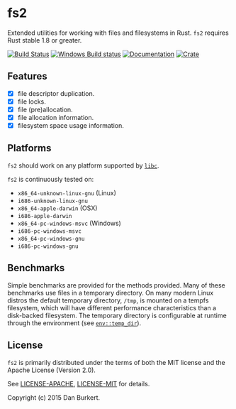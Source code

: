 # fs2

Extended utilities for working with files and filesystems in Rust. `fs2`
requires Rust stable 1.8 or greater.

[![Build Status](https://travis-ci.org/danburkert/fs2-rs.svg?branch=master)](https://travis-ci.org/danburkert/fs2-rs)
[![Windows Build status](https://ci.appveyor.com/api/projects/status/iuvjv1aaaml0rntt/branch/master?svg=true)](https://ci.appveyor.com/project/danburkert/fs2-rs/branch/master)
[![Documentation](https://docs.rs/fs2/badge.svg)](https://docs.rs/fs2)
[![Crate](https://img.shields.io/crates/v/fs2.svg)](https://crates.io/crates/fs2)

## Features

- [x] file descriptor duplication.
- [x] file locks.
- [x] file (pre)allocation.
- [x] file allocation information.
- [x] filesystem space usage information.

## Platforms

`fs2` should work on any platform supported by
[`libc`](https://github.com/rust-lang-nursery/libc#platforms-and-documentation).

`fs2` is continuously tested on:
  * `x86_64-unknown-linux-gnu` (Linux)
  * `i686-unknown-linux-gnu`
  * `x86_64-apple-darwin` (OSX)
  * `i686-apple-darwin`
  * `x86_64-pc-windows-msvc` (Windows)
  * `i686-pc-windows-msvc`
  * `x86_64-pc-windows-gnu`
  * `i686-pc-windows-gnu`

## Benchmarks

Simple benchmarks are provided for the methods provided. Many of these
benchmarks use files in a temporary directory. On many modern Linux distros the
default temporary directory, `/tmp`, is mounted on a tempfs filesystem, which
will have different performance characteristics than a disk-backed filesystem.
The temporary directory is configurable at runtime through the environment (see
[`env::temp_dir`](https://doc.rust-lang.org/stable/std/env/fn.temp_dir.html)).

## License

`fs2` is primarily distributed under the terms of both the MIT license and the
Apache License (Version 2.0).

See [LICENSE-APACHE](LICENSE-APACHE), [LICENSE-MIT](LICENSE-MIT) for details.

Copyright (c) 2015 Dan Burkert.
